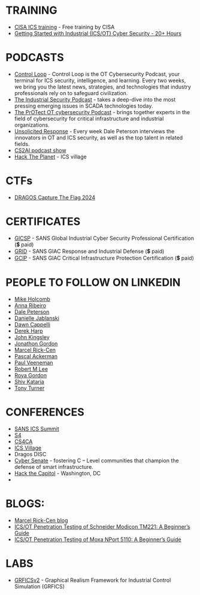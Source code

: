 
# TRAINING
- [CISA ICS training](https://ics-training.inl.gov/learn/signin) - Free training by CISA
- [Getting Started with Industrial (ICS/OT) Cyber Security - 20+ Hours](https://www.youtube.com/playlist?list=PLOSJSv0hbPZAlINIh1HcB0L8AZcSPc80g)

# PODCASTS
- [Control Loop](https://open.spotify.com/show/4C9w7T3YJt6kZ8je40B5Kb) - Control Loop is the OT Cybersecurity Podcast, your terminal for ICS security, intelligence, and learning. Every two weeks, we bring you the latest news, strategies, and technologies that industry professionals rely on to safeguard civilization.
- [The Industrial Security Podcast](https://open.spotify.com/show/1F0k9fEq8q9f51n3ZQ584u) - takes a deep-dive into the most pressing emerging issues in SCADA technologies today.
- [The PrOTect OT cybersecurity Podcast](https://open.spotify.com/show/0paav04Xxxdy5DrcTzSTjN) - brings together experts in the field of cybersecurity for critical infrastructure and industrial organizations.
- [Unsolicited Response](https://open.spotify.com/show/3IBQ9z2x01JAkJQczBOXam) - Every week Dale Peterson interviews the innovators in OT and ICS security, as well as the top talent in related fields. 
- [CS2AI podcast show]([https://www.cs2ai.org/podcast](https://open.spotify.com/show/7JVVSdCidMxXXeGtVLnHMS))
- [Hack The Planet](https://www.icsvillage.com/podcast) - ICS village

# CTFs
- [DRAGOS Capture The Flag 2024](https://hub.dragos.com/ctf-registration-24)

# CERTIFICATES
- [GICSP](https://www.giac.org/certifications/global-industrial-cyber-security-professional-gicsp/) - SANS Global Industrial Cyber Security Professional Certification (💲 paid)
- [GRID](https://www.giac.org/certifications/response-industrial-defense-grid/) - SANS GIAC Response and Industrial Defense (💲 paid)
- [GCIP](https://www.giac.org/certifications/critical-infrastructure-protection-gcip/) - SANS GIAC Critical Infrastructure Protection Certification (💲 paid)

# PEOPLE TO FOLLOW ON LINKEDIN
- [Mike Holcomb](https://www.linkedin.com/in/mikeholcomb/)
- [Anna Ribeiro](https://www.linkedin.com/in/anna-ribeiro-59a82264/)
- [Dale Peterson](https://www.linkedin.com/in/dale-peterson-s4/)
- [Danielle Jablanski](https://www.linkedin.com/in/daniellejjablanski/)
- [Dawn Cappelli](https://www.linkedin.com/in/dawn-cappelli-cissp-a329505/)
- [Derek Harp](https://www.linkedin.com/in/derekharp/)
- [John Kingsley](https://www.linkedin.com/in/sjkingsley/)
- [Jonathon Gordon](https://www.linkedin.com/in/jonathongordon/)
- [Marcel Rick-Cen](https://www.linkedin.com/in/marcelrickcen/)
- [Pascal Ackerman](https://www.linkedin.com/in/pascal-ackerman-036a867b/)
- [Paul Veeneman](https://www.linkedin.com/in/paulveeneman/)
- [Robert M Lee](https://www.linkedin.com/in/robmichaellee/)
- [Roya Gordon](https://www.linkedin.com/in/roya-gordon-ot-cyber-sme/)
- [Shiv Kataria](https://www.linkedin.com/in/shivkataria/)
- [Tony Turner](https://www.linkedin.com/in/tonyturnercissp/)

# CONFERENCES
- [SANS ICS Summit](https://www.sans.org/cyber-security-training-events/ics-security-summit-2025/)
- [S4](https://s4xevents.com/)
- [CS4CA](https://www.cs4ca.com/)
- [ICS Village](https://www.icsvillage.com/)
- Dragos DISC
- [Cyber Senate](https://cybersenate.com/) - fostering C – Level communities that champion the defense of smart infrastructure.
- [Hack the Capitol](https://securityandtechnology.org/hack-the-capitol-7-0/) - Washington, DC
- 

# BLOGS: 
- [Marcel Rick-Cen blog](https://medium.com/@marcel.rickcen)
- [ICS/OT Penetration Testing of Schneider Modicon TM221: A Beginner’s Guide](https://medium.com/@marcel.rickcen/ics-ot-penetration-testing-of-schneider-modicon-tm221-a-beginners-guide-7363ab413278)
- [ICS/OT Penetration Testing of Moxa NPort 5110: A Beginner’s Guide](https://medium.com/@marcel.rickcen/ics-ot-penetration-testing-of-moxa-nport-5110-a-beginners-guide-956256b92152)


# LABS
- [GRFICSv2](https://github.com/Fortiphyd/GRFICSv2) - Graphical Realism Framework for Industrial Control Simulation (GRFICS)
